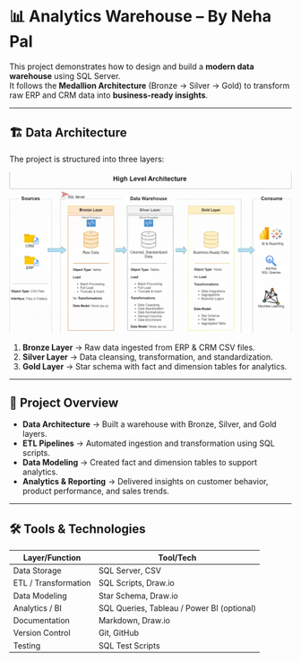 # 📊 Analytics Warehouse – By Neha Pal

This project demonstrates how to design and build a **modern data warehouse** using SQL Server.  
It follows the **Medallion Architecture** (Bronze → Silver → Gold) to transform raw ERP and CRM data into **business-ready insights**.

---

## 🏗️ Data Architecture

The project is structured into three layers:

![Data Architecture](docs/data_architecture.png)

1. **Bronze Layer** → Raw data ingested from ERP & CRM CSV files.  
2. **Silver Layer** → Data cleansing, transformation, and standardization.  
3. **Gold Layer** → Star schema with fact and dimension tables for analytics.  

---

## 📖 Project Overview

- **Data Architecture** → Built a warehouse with Bronze, Silver, and Gold layers.  
- **ETL Pipelines** → Automated ingestion and transformation using SQL scripts.  
- **Data Modeling** → Created fact and dimension tables to support analytics.  
- **Analytics & Reporting** → Delivered insights on customer behavior, product performance, and sales trends.  

---

## 🛠️ Tools & Technologies

| Layer/Function       | Tool/Tech                                  |
| -------------------- | ------------------------------------------ |
| Data Storage         | SQL Server, CSV                            |
| ETL / Transformation | SQL Scripts, Draw\.io                      |
| Data Modeling        | Star Schema, Draw\.io                      |
| Analytics / BI       | SQL Queries, Tableau / Power BI (optional) |
| Documentation        | Markdown, Draw\.io                         |
| Version Control      | Git, GitHub                                |
| Testing              | SQL Test Scripts                           |




